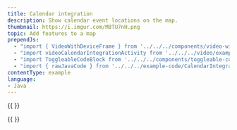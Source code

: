 ```yaml
---
title: Calendar integration
description: Show calendar event locations on the map.
thumbnail: https://i.imgur.com/M8TU7nH.png
topic: Add features to a map
prependJs:
  - "import { VideoWithDeviceFrame } from '../../../components/video-with-device-frame'"
  - "import videoCalendarIntegrationActivity from '../../../video/example-calendar-integration-activity.mp4'"
  - "import ToggleableCodeBlock from '../../../components/toggleable-code-block'"
  - "import { rawJavaCode } from '../../../example-code/CalendarIntegrationActivity.js'"
contentType: example
language:
- Java
---
```


{{
  <VideoWithDeviceFrame
    videoFile={videoCalendarIntegrationActivity}
    rotation="horizontal"
    device="pixel-2"
  />
}}

<!-- Any notes about this example would go here.  -->

{{
  <ToggleableCodeBlock
    java={rawJavaCode}
  />
}}
